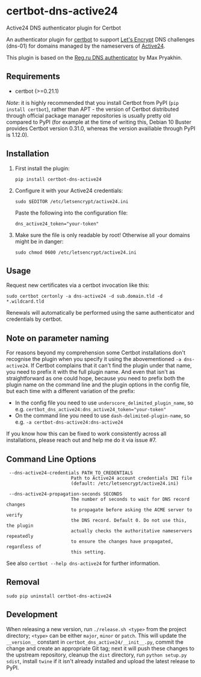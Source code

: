 # certbot-dns-active24
Active24 DNS authenticator plugin for Certbot

An authenticator plugin for [certbot](https://certbot.eff.org/) to support [Let's Encrypt](https://letsencrypt.org/) 
DNS challenges (dns-01) for domains managed by the nameservers of [Active24](https://www.active24.cz).

This plugin is based on the [Reg.ru DNS authenticator](https://github.com/free2er/certbot-regru) by Max Pryakhin.

## Requirements
* certbot (>=0.21.1)

_Note_: it is highly recommended that you install Certbot from PyPI (`pip install certbot`), rather than APT -
the version of Certbot distributed through official package manager repositories is usually pretty old compared
to PyPI (for example at the time of writing this, Debian 10 Buster provides Certbot version 0.31.0, whereas
the version availiable through PyPI is 1.12.0).

## Installation
1. First install the plugin:
   ```
   pip install certbot-dns-active24
   ```

2. Configure it with your Active24 credentials:
   ```
   sudo $EDITOR /etc/letsencrypt/active24.ini
   ```
   Paste the following into the configuration file:
   ```
   dns_active24_token="your-token"
   ```

3. Make sure the file is only readable by root! Otherwise all your domains might be in danger:
   ```
   sudo chmod 0600 /etc/letsencrypt/active24.ini
   ```

## Usage
Request new certificates via a certbot invocation like this:

    sudo certbot certonly -a dns-active24 -d sub.domain.tld -d *.wildcard.tld

Renewals will automatically be performed using the same authenticator and credentials by certbot.

## Note on parameter naming
For reasons beyond my comprehension some Certbot installations don't recognise the plugin when you specify it using
the abovementioned `-a dns-active24`. If Certbot complains that it can't find the plugin under that name, you need
to prefix it with the full plugin name. And even that isn't as straightforward as one could hope, because you need
to prefix both the plugin name on the command line and the plugin options in the config file, but each time with
a different variation of the prefix:

* In the config file you need to use `underscore_delimited_plugin_name`, so e.g. `certbot_dns_active24:dns_active24_token="your-token"`
* On the command line you need to use `dash-delimited-plugin-name`, so e.g. `-a certbot-dns-active24:dns-active24`

If you know how this can be fixed to work consistently across all installations, please reach out and help me do it via issue #7.

## Command Line Options
```
 --dns-active24-credentials PATH_TO_CREDENTIALS
                        Path to Active24 account credentials INI file 
                        (default: /etc/letsencrypt/active24.ini)

 --dns-active24-propagation-seconds SECONDS
                        The number of seconds to wait for DNS record changes
                        to propagate before asking the ACME server to verify
                        the DNS record. Default 0. Do not use this, the plugin
                        actually checks the authoritative nameservers repeatedly
                        to ensure the changes have propagated, regardless of
                        this setting.
```

See also `certbot --help dns-active24` for further information.

## Removal
   ```
   sudo pip uninstall certbot-dns-active24
   ```

## Development

When releasing a new version, run `./release.sh <type>` from the project directory; `<type>` can be
either `major`, `minor` or `patch`. This will update the `__version__` constant in `certbot_dns_active24/__init__.py`,
commit the change and create an appropriate Git tag; next it will push these changes to the upstream repository,
cleanup the `dist` directory, run `python setup.py sdist`, install `twine` if it isn't already installed and
upload the latest release to PyPI. 
